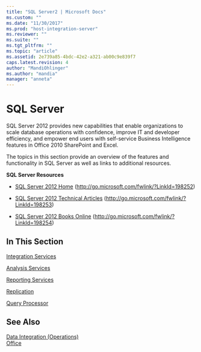 ```yaml
---
title: "SQL Server2 | Microsoft Docs"
ms.custom: ""
ms.date: "11/30/2017"
ms.prod: "host-integration-server"
ms.reviewer: ""
ms.suite: ""
ms.tgt_pltfrm: ""
ms.topic: "article"
ms.assetid: 2e739a85-4bdc-42e2-a321-ab00c9e839f7
caps.latest.revision: 4
author: "MandiOhlinger"
ms.author: "mandia"
manager: "anneta"
---
```

# SQL Server
SQL Server 2012 provides new capabilities that enable organizations to scale database operations with confidence, improve IT and developer efficiency, and empower end users with self-service Business Intelligence features in Office 2010 SharePoint and Excel.  
  
 The topics in this section provide an overview of the features and functionality in SQL Server as well as links to additional resources.  
  
 **SQL Server Resources**  
  
-   [SQL Server 2012 Home](http://go.microsoft.com/fwlink/?LinkId=198252) (http://go.microsoft.com/fwlink/?LinkId=198252)  
  
-   [SQL Server 2012 Technical Articles](http://go.microsoft.com/fwlink/?LinkId=198253) (http://go.microsoft.com/fwlink/?LinkId=198253)  
  
-   [SQL Server 2012 Books Online](http://go.microsoft.com/fwlink/?LinkId=198254) (http://go.microsoft.com/fwlink/?LinkId=198254)  
  
## In This Section  
 [Integration Services](../core/integration-services1.md)  
  
 [Analysis Services](../core/analysis-services2.md)  
  
 [Reporting Services](../core/reporting-services2.md)  
  
 [Replication](../core/replication1.md)  
  
 [Query Processor](../core/query-processor2.md)  
  
## See Also  
 [Data Integration (Operations)](./data-integration-operations-2.md)   
 [Office](../core/office2.md)